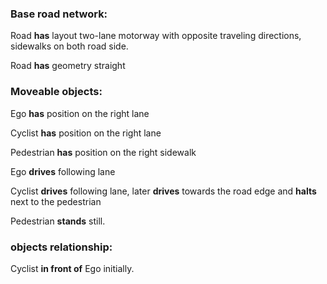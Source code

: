 ### Base road network:

Road **has** layout two-lane motorway with opposite traveling directions, sidewalks on both road side.

Road **has** geometry straight

### Moveable objects:

Ego **has** position on the right lane

Cyclist **has** position on the right lane

Pedestrian **has** position on the right sidewalk

Ego **drives** following lane

Cyclist **drives** following lane, later **drives** towards the road edge and **halts** next to the pedestrian

Pedestrian **stands** still.

### objects relationship:

Cyclist **in front of** Ego initially.